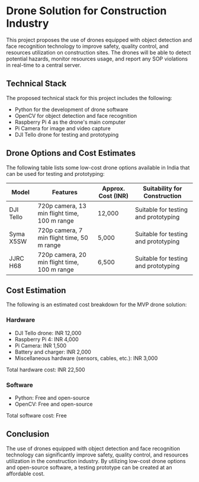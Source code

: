 # Drone Solution for Construction Industry

This project proposes the use of drones equipped with object detection and face recognition technology to improve safety, quality control, and resources utilization on construction sites. The drones will be able to detect potential hazards, monitor resources usage, and report any SOP violations in real-time to a central server.

## Technical Stack

The proposed technical stack for this project includes the following:

- Python for the development of drone software
- OpenCV for object detection and face recognition
- Raspberry Pi 4 as the drone's main computer
- Pi Camera for image and video capture
- DJI Tello drone for testing and prototyping

## Drone Options and Cost Estimates

The following table lists some low-cost drone options available in India that can be used for testing and prototyping:

| Model | Features | Approx. Cost (INR) | Suitability for Construction |
| --- | --- | --- | --- |
| DJI Tello | 720p camera, 13 min flight time, 100 m range | 12,000 | Suitable for testing and prototyping |
| Syma X5SW | 720p camera, 7 min flight time, 50 m range | 5,000 | Suitable for testing and prototyping |
| JJRC H68 | 720p camera, 20 min flight time, 100 m range | 6,500 | Suitable for testing and prototyping |

## Cost Estimation

The following is an estimated cost breakdown for the MVP drone solution:

### Hardware

- DJI Tello drone: INR 12,000
- Raspberry Pi 4: INR 4,000
- Pi Camera: INR 1,500
- Battery and charger: INR 2,000
- Miscellaneous hardware (sensors, cables, etc.): INR 3,000

Total hardware cost: INR 22,500

### Software

- Python: Free and open-source
- OpenCV: Free and open-source

Total software cost: Free

## Conclusion

The use of drones equipped with object detection and face recognition technology can significantly improve safety, quality control, and resources utilization in the construction industry. By utilizing low-cost drone options and open-source software, a testing prototype can be created at an affordable cost.
